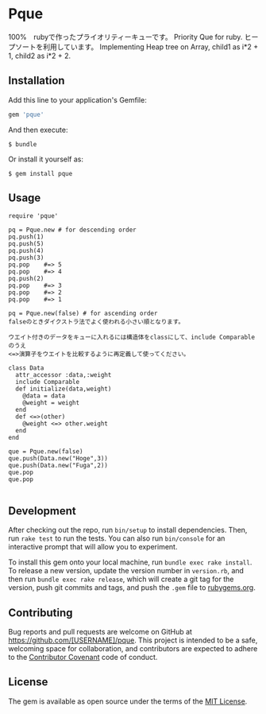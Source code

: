 # Pque

100%　rubyで作ったプライオリティーキューです。
Priority Que for ruby.
ヒープソートを利用しています。
Implementing Heap tree on Array, child1 as i\*2 + 1, child2 as i\*2 + 2.


## Installation

Add this line to your application's Gemfile:

```ruby
gem 'pque'
```

And then execute:

    $ bundle

Or install it yourself as:

    $ gem install pque

## Usage
```
require 'pque'

pq = Pque.new # for descending order
pq.push(1)
pq.push(5)
pq.push(4)
pq.push(3)
pq.pop    #=> 5
pq.pop    #=> 4
pq.push(2)
pq.pop    #=> 3
pq.pop    #=> 2
pq.pop    #=> 1

pq = Pque.new(false) # for ascending order
falseのときダイクストラ法でよく使われる小さい順となります。

ウエイト付きのデータをキューに入れるには構造体をclassにして、include Comparableのうえ
<=>演算子をウエイトを比較するように再定義して使ってください。

class Data
  attr_accessor :data,:weight
  include Comparable
  def initialize(data,weight)
    @data = data
    @weight = weight
  end
  def <=>(other)
    @weight <=> other.weight
  end
end

que = Pque.new(false)
que.push(Data.new("Hoge",3))
que.push(Data.new("Fuga",2))
que.pop
que.pop


```
## Development

After checking out the repo, run `bin/setup` to install dependencies. Then, run `rake test` to run the tests. You can also run `bin/console` for an interactive prompt that will allow you to experiment.

To install this gem onto your local machine, run `bundle exec rake install`. To release a new version, update the version number in `version.rb`, and then run `bundle exec rake release`, which will create a git tag for the version, push git commits and tags, and push the `.gem` file to [rubygems.org](https://rubygems.org).

## Contributing

Bug reports and pull requests are welcome on GitHub at https://github.com/[USERNAME]/pque. This project is intended to be a safe, welcoming space for collaboration, and contributors are expected to adhere to the [Contributor Covenant](http://contributor-covenant.org) code of conduct.


## License

The gem is available as open source under the terms of the [MIT License](http://opensource.org/licenses/MIT).

